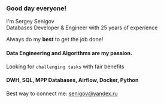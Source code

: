 ### Good day everyone! 

I'm Sergey Senigov  
Databases Developer & Engineer with 25 years of experience

Always do my **best** to get the job done!

#### **Data Engineering and Algorithms** are my passion.

Looking for `challenging tasks` with fair benefits

#### **DWH, SQL, MPP Databases, Airflow, Docker, Python**

Best way to connect me: senigov@yandex.ru

